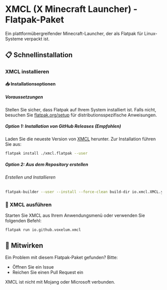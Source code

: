 # XMCL (X Minecraft Launcher) - Flatpak-Paket

Ein plattformübergreifender Minecraft-Launcher, der als Flatpak für Linux-Systeme verpackt ist.

## 📋 Schnellinstallation

### XMCL installieren

#### 📥 Installationsoptionen

##### Voraussetzungen
Stellen Sie sicher, dass Flatpak auf Ihrem System installiert ist. Falls nicht, besuchen Sie [flatpak.org/setup](https://flatpak.org/setup/) für distributionsspezifische Anweisungen.

##### Option 1: Installation von GitHub Releases (Empfohlen)
Laden Sie die neueste Version von [XMCL](https://github.com/v1mkss/io.github.voxelum.xmcl/releases/latest) herunter.
Zur Installation führen Sie aus:
```sh
flatpak install ./xmcl.flatpak --user
```

##### Option 2: Aus dem Repository erstellen
###### Erstellen und Installieren
```sh
flatpak-builder --user --install --force-clean build-dir io.xmcl.XMCL.yml
```

### 🚀 XMCL ausführen
Starten Sie XMCL aus Ihrem Anwendungsmenü oder verwenden Sie folgenden Befehl:
```sh
flatpak run io.github.voxelum.xmcl
```

## 🤝 Mitwirken
Ein Problem mit diesem Flatpak-Paket gefunden? Bitte:
- Öffnen Sie ein Issue
- Reichen Sie einen Pull Request ein

XMCL ist nicht mit Mojang oder Microsoft verbunden.